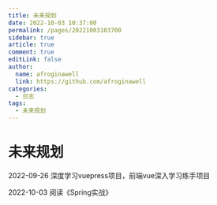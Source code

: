 ```yaml
---
title: 未来规划
date: 2022-10-03 10:37:00
permalink: /pages/20221003103700
sidebar: true
article: true
comment: true
editLink: false
author: 
  name: afroginawell
  link: https://github.com/afroginawell
categories: 
  - 日志
tags: 
  - 未来规划
---
```


# 未来规划

2022-09-26 深度学习vuepress项目，前端vue深入学习练手项目

2022-10-03 阅读《Spring实战》